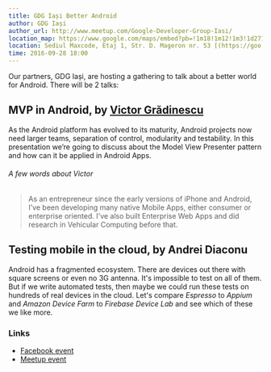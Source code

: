 ```yaml
---
title: GDG Iași Better Android
author: GDG Iași
author_url: http://www.meetup.com/Google-Developer-Group-Iasi/
location_map: https://www.google.com/maps/embed?pb=!1m18!1m12!1m3!1d2713.2087644815665!2d27.59146435129728!3d47.15376557905496!2m3!1f0!2f0!3f0!3m2!1i1024!2i768!4f13.1!3m3!1m2!1s0x40cafb99bdb1a83b%3A0x5d8a792aef5e30ee!2sMaxcode!5e0!3m2!1sen!2sro!4v1459695635353
location: Sediul Maxcode, Etaj 1, Str. D. Mageron nr. 53 [(https://goo.gl/maps/f67fLPM6Qis)](https://goo.gl/maps/f67fLPM6Qis)
time: 2016-09-28 18:00
---
```

Our partners, GDG Iași, are hosting a gathering to talk about a better world for Android. There will be 2 talks:

## MVP in Android, by [Victor Grădinescu](https://www.linkedin.com/in/victorradugradinescu)

As the Android platform has evolved to its maturity, Android projects now need larger teams, separation of control, modularity and testability. In this presentation we’re going to discuss about the Model View Presenter pattern and how can it be applied in Android Apps.

###### A few words about Victor

> As an entrepreneur since the early versions of iPhone and Android, I’ve been developing many native Mobile Apps, either consumer or enterprise oriented. I've also built Enterprise Web Apps and did research in Vehicular Computing before that.

## Testing mobile in the cloud, by Andrei Diaconu

Android has a fragmented ecosystem. There are devices out there with square screens or even no 3G antenna. It's impossible to test on all of them. But if we write automated tests, then maybe we could run these tests on hundreds of real devices in the cloud. Let's compare *Espresso* to *Appium* and *Amazon Device Farm* to *Firebase Device Lab* and see which of these we like more.

### Links

* [Facebook event](https://www.facebook.com/events/1801247283446363/)
* [Meetup event](https://www.meetup.com/Google-Developer-Group-Iasi/events/234150313/)